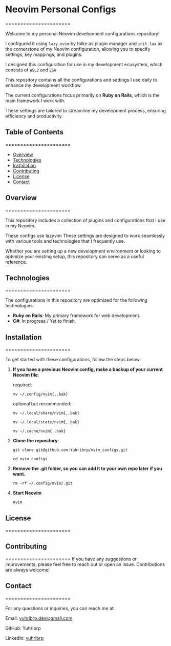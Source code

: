 # Neovim Personal Configs
======================

Welcome to my personal Neovim development configurations repository!

I configured it using `lazy.nvim` by folke as plugin manager and `init.lua` as the cornerstone of my Neovim configuration, allowing you to specify settings, key mappings, and plugins.

I designed this configuration for use in my development ecosystem, which consists of `WSL2` and `ZSH`

This repository contains all the configurations and settings I use daily to enhance my development workflow. 

The current configurations focus primarily on **Ruby on Rails**, which is the main framework I work with. 

These settings are tailored to streamline my development process, ensuring efficiency and productivity.

## Table of Contents
======================

- [Overview](#overview)
- [Technologies](#technologies)
- [Installation](#installation)
- [Contributing](#contributing)
- [License](#license)
- [Contact](#contact)

## Overview
======================

This repository includes a collection of plugins and configurations that I use in my Neovim. 

These configs use lazyvim These settings are designed to work seamlessly with various tools and technologies that I frequently use. 

Whether you are setting up a new development environment or looking to optimize your existing setup, this repository can serve as a useful reference.

## Technologies
======================

The configurations in this repository are optimized for the following technologies:

- **Ruby on Rails**: My primary framework for web development.
- **C#**: In progress / Yet to finish.

## Installation
======================

To get started with these configurations, follow the steps below:

1. **If you have a previous Neovim config, make a backup of your current Neovim file**:


   required:
   
   `mv ~/.config/nvim{,.bak}`



   optional but recommended:


   `mv ~/.local/share/nvim{,.bak}`
   
   `mv ~/.local/state/nvim{,.bak}`
   
   `mv ~/.cache/nvim{,.bak}`

2. **Clone the repository**:

 
   `git clone git@github.com:Yuhribrp/nvim_configs.git`
   
   `cd nvim_configs`

3. **Remove the .git folder, so you can add it to your own repo later if you want.**


   `rm -rf ~/.config/nvim/.git`

4. **Start Neovim**


   `nvim`

## License
======================


## Contributing
======================
   If you have any suggestions or improvements, please feel free to reach out or open an issue. Contributions are always welcome!

## Contact
======================

   For any questions or inquiries, you can reach me at:

   Email: yuhribrp.dev@gmail.com
   
   GitHub: Yuhribrp
   
   LinkedIn: [yuhribrp](https://www.linkedin.com/in/yuhribrp/)
